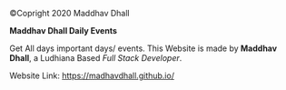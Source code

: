 ©Copright 2020 Maddhav Dhall

**Maddhav Dhall Daily Events**

Get All days important days/ events. This Website is made by **Maddhav Dhall**, a Ludhiana Based *Full Stack Developer*.

Website Link: https://madhavdhall.github.io/
